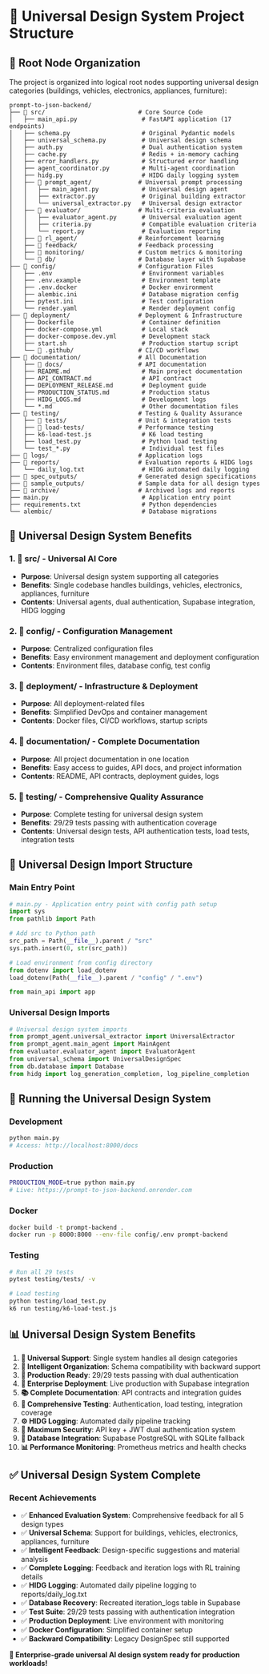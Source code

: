 # 📁 Universal Design System Project Structure

## 🎯 **Root Node Organization**

The project is organized into logical root nodes supporting universal design categories (buildings, vehicles, electronics, appliances, furniture):

```
prompt-to-json-backend/
├── 📁 src/                          # Core Source Code
│   ├── main_api.py                  # FastAPI application (17 endpoints)
│   ├── schema.py                    # Original Pydantic models
│   ├── universal_schema.py          # Universal design schema
│   ├── auth.py                      # Dual authentication system
│   ├── cache.py                     # Redis + in-memory caching
│   ├── error_handlers.py            # Structured error handling
│   ├── agent_coordinator.py         # Multi-agent coordination
│   ├── hidg.py                      # HIDG daily logging system
│   ├── 📁 prompt_agent/             # Universal prompt processing
│   │   ├── main_agent.py            # Universal design agent
│   │   ├── extractor.py             # Original building extractor
│   │   └── universal_extractor.py   # Universal design extractor
│   ├── 📁 evaluator/                # Multi-criteria evaluation
│   │   ├── evaluator_agent.py       # Universal evaluation agent
│   │   ├── criteria.py              # Compatible evaluation criteria
│   │   └── report.py                # Evaluation reporting
│   ├── 📁 rl_agent/                 # Reinforcement learning
│   ├── 📁 feedback/                 # Feedback processing
│   ├── 📁 monitoring/               # Custom metrics & monitoring
│   └── 📁 db/                       # Database layer with Supabase
├── 📁 config/                       # Configuration Files
│   ├── .env                         # Environment variables
│   ├── .env.example                 # Environment template
│   ├── .env.docker                  # Docker environment
│   ├── alembic.ini                  # Database migration config
│   ├── pytest.ini                   # Test configuration
│   └── render.yaml                  # Render deployment config
├── 📁 deployment/                   # Deployment & Infrastructure
│   ├── Dockerfile                   # Container definition
│   ├── docker-compose.yml           # Local stack
│   ├── docker-compose.dev.yml       # Development stack
│   ├── start.sh                     # Production startup script
│   └── 📁 .github/                  # CI/CD workflows
├── 📁 documentation/                # All Documentation
│   ├── 📁 docs/                     # API documentation
│   ├── README.md                    # Main project documentation
│   ├── API_CONTRACT.md              # API contract
│   ├── DEPLOYMENT_RELEASE.md        # Deployment guide
│   ├── PRODUCTION_STATUS.md         # Production status
│   ├── HIDG_LOGS.md                 # Development logs
│   └── *.md                         # Other documentation files
├── 📁 testing/                      # Testing & Quality Assurance
│   ├── 📁 tests/                    # Unit & integration tests
│   ├── 📁 load-tests/               # Performance testing
│   ├── k6-load-test.js              # K6 load testing
│   ├── load_test.py                 # Python load testing
│   └── test_*.py                    # Individual test files
├── 📁 logs/                         # Application logs
├── 📁 reports/                      # Evaluation reports & HIDG logs
│   └── daily_log.txt                # HIDG automated daily logging
├── 📁 spec_outputs/                 # Generated design specifications
├── 📁 sample_outputs/               # Sample data for all design types
├── 📁 archive/                      # Archived logs and reports
├── main.py                          # Application entry point
├── requirements.txt                 # Python dependencies
└── alembic/                         # Database migrations
```

## 🎯 **Universal Design System Benefits**

### **1. 📁 src/** - Universal AI Core
- **Purpose**: Universal design system supporting all categories
- **Benefits**: Single codebase handles buildings, vehicles, electronics, appliances, furniture
- **Contents**: Universal agents, dual authentication, Supabase integration, HIDG logging

### **2. 📁 config/** - Configuration Management
- **Purpose**: Centralized configuration files
- **Benefits**: Easy environment management and deployment configuration
- **Contents**: Environment files, database config, test config

### **3. 📁 deployment/** - Infrastructure & Deployment
- **Purpose**: All deployment-related files
- **Benefits**: Simplified DevOps and container management
- **Contents**: Docker files, CI/CD workflows, startup scripts

### **4. 📁 documentation/** - Complete Documentation
- **Purpose**: All project documentation in one location
- **Benefits**: Easy access to guides, API docs, and project information
- **Contents**: README, API contracts, deployment guides, logs

### **5. 📁 testing/** - Comprehensive Quality Assurance
- **Purpose**: Complete testing for universal design system
- **Benefits**: 29/29 tests passing with authentication coverage
- **Contents**: Universal design tests, API authentication tests, load tests, integration tests

## 🔧 **Universal Design Import Structure**

### **Main Entry Point**
```python
# main.py - Application entry point with config path setup
import sys
from pathlib import Path

# Add src to Python path
src_path = Path(__file__).parent / "src"
sys.path.insert(0, str(src_path))

# Load environment from config directory
from dotenv import load_dotenv
load_dotenv(Path(__file__).parent / "config" / ".env")

from main_api import app
```

### **Universal Design Imports**
```python
# Universal design system imports
from prompt_agent.universal_extractor import UniversalExtractor
from prompt_agent.main_agent import MainAgent
from evaluator.evaluator_agent import EvaluatorAgent
from universal_schema import UniversalDesignSpec
from db.database import Database
from hidg import log_generation_completion, log_pipeline_completion
```

## 🚀 **Running the Universal Design System**

### **Development**
```bash
python main.py
# Access: http://localhost:8000/docs
```

### **Production**
```bash
PRODUCTION_MODE=true python main.py
# Live: https://prompt-to-json-backend.onrender.com
```

### **Docker**
```bash
docker build -t prompt-backend .
docker run -p 8000:8000 --env-file config/.env prompt-backend
```

### **Testing**
```bash
# Run all 29 tests
pytest testing/tests/ -v

# Load testing
python testing/load_test.py
k6 run testing/k6-load-test.js
```

## 📊 **Universal Design System Benefits**

1. **🎯 Universal Support**: Single system handles all design categories
2. **📁 Intelligent Organization**: Schema compatibility with backward support
3. **🔧 Production Ready**: 29/29 tests passing with dual authentication
4. **🚀 Enterprise Deployment**: Live production with Supabase integration
5. **📚 Complete Documentation**: API contracts and integration guides
6. **🧪 Comprehensive Testing**: Authentication, load testing, integration coverage
7. **⚙️ HIDG Logging**: Automated daily pipeline tracking
8. **🔐 Maximum Security**: API key + JWT dual authentication system
9. **💾 Database Integration**: Supabase PostgreSQL with SQLite fallback
10. **📊 Performance Monitoring**: Prometheus metrics and health checks

## ✅ **Universal Design System Complete**

### Recent Achievements
- ✅ **Enhanced Evaluation System**: Comprehensive feedback for all 5 design types
- ✅ **Universal Schema**: Support for buildings, vehicles, electronics, appliances, furniture
- ✅ **Intelligent Feedback**: Design-specific suggestions and material analysis
- ✅ **Complete Logging**: Feedback and iteration logs with RL training details
- ✅ **HIDG Logging**: Automated daily pipeline logging to reports/daily_log.txt
- ✅ **Database Recovery**: Recreated iteration_logs table in Supabase
- ✅ **Test Suite**: 29/29 tests passing with authentication integration
- ✅ **Production Deployment**: Live environment with monitoring
- ✅ **Docker Configuration**: Simplified container setup
- ✅ **Backward Compatibility**: Legacy DesignSpec still supported

**🎉 Enterprise-grade universal AI design system ready for production workloads!**